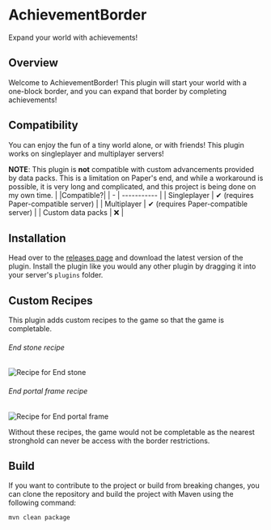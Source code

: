 # AchievementBorder
Expand your world with achievements!

## Overview
Welcome to AchievementBorder! This plugin will start your world with a one-block border, and you can expand that border by completing achievements!

## Compatibility
You can enjoy the fun of a tiny world alone, or with friends! This plugin works on singleplayer and multiplayer servers!

**NOTE**: This plugin is **not** compatible with custom advancements provided by data packs. This is a limitation on Paper's end, 
and while a workaround is possible, it is very long and complicated, and this project is being done on my own time.
| |Compatible?|
| - | ----------- |
| Singleplayer | ✔ (requires Paper-compatible server) |
| Multiplayer | ✔ (requires Paper-compatible server) |
| Custom data packs | ❌ |

## Installation
Head over to the [releases page](https://github.com/sh0ckR6/AchievementBorder/releases) and download the latest version of the plugin.
Install the plugin like you would any other plugin by dragging it into your server's `plugins` folder.

## Custom Recipes
This plugin adds custom recipes to the game so that the game is completable.
###### End stone recipe
![Recipe for End stone](https://i.imgur.com/VILuj13.png)
###### End portal frame recipe
![Recipe for End portal frame](https://i.imgur.com/4cP3QoR.png)

Without these recipes, the game would not be completable as the nearest stronghold can never be access with the border restrictions.

## Build
If you want to contribute to the project or build from breaking changes, you can clone the repository and build the project with Maven using the following command:
```
mvn clean package
```
